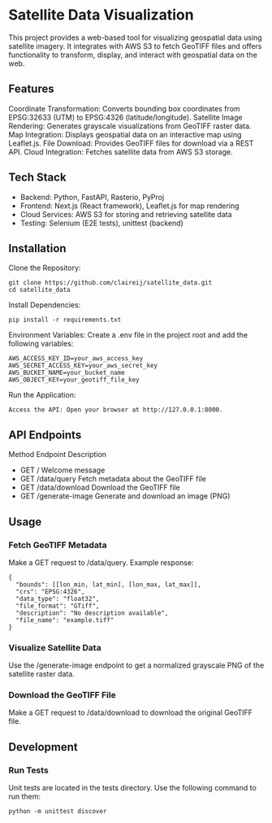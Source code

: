 # Satellite Data Visualization
This project provides a web-based tool for visualizing geospatial data using satellite imagery. It integrates with AWS S3 to fetch GeoTIFF files and offers functionality to transform, display, and interact with geospatial data on the web.

## Features
Coordinate Transformation: Converts bounding box coordinates from EPSG:32633 (UTM) to EPSG:4326 (latitude/longitude).
Satellite Image Rendering: Generates grayscale visualizations from GeoTIFF raster data.
Map Integration: Displays geospatial data on an interactive map using Leaflet.js.
File Download: Provides GeoTIFF files for download via a REST API.
Cloud Integration: Fetches satellite data from AWS S3 storage.

## Tech Stack
- Backend: Python, FastAPI, Rasterio, PyProj
- Frontend: Next.js (React framework), Leaflet.js for map rendering
- Cloud Services: AWS S3 for storing and retrieving satellite data
- Testing: Selenium (E2E tests), unittest (backend)

## Installation

Clone the Repository:
```
git clone https://github.com/claireij/satellite_data.git
cd satellite_data
```

Install Dependencies:
```
pip install -r requirements.txt
```

Environment Variables: Create a .env file in the project root and add the following variables:
```
AWS_ACCESS_KEY_ID=your_aws_access_key
AWS_SECRET_ACCESS_KEY=your_aws_secret_key
AWS_BUCKET_NAME=your_bucket_name
AWS_OBJECT_KEY=your_geotiff_file_key
```

Run the Application:
```
Access the API: Open your browser at http://127.0.0.1:8000.
```

## API Endpoints
Method	Endpoint	Description
- GET	/	Welcome message
- GET	/data/query	Fetch metadata about the GeoTIFF file
- GET	/data/download	Download the GeoTIFF file
- GET	/generate-image	Generate and download an image (PNG)

## Usage
### Fetch GeoTIFF Metadata
Make a GET request to /data/query. Example response:
```
{
  "bounds": [[lon_min, lat_min], [lon_max, lat_max]],
  "crs": "EPSG:4326",
  "data_type": "float32",
  "file_format": "GTiff",
  "description": "No description available",
  "file_name": "example.tiff"
}
```
### Visualize Satellite Data
Use the /generate-image endpoint to get a normalized grayscale PNG of the satellite raster data.

### Download the GeoTIFF File
Make a GET request to /data/download to download the original GeoTIFF file.

## Development
### Run Tests
Unit tests are located in the tests directory. Use the following command to run them:
```
python -m unittest discover
```

